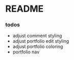 # README

### todos
- adjust comment styling
- adjust portfolio edit styling
- adjust portfolio coloring
- portfolio nav
